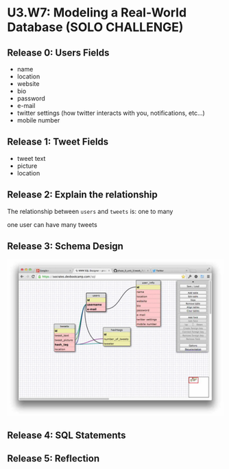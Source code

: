 # U3.W7: Modeling a Real-World Database (SOLO CHALLENGE)

## Release 0: Users Fields
* name
* location
* website
* bio
* password
* e-mail
* twitter settings (how twitter interacts with you, notifications, etc...)
* mobile number


## Release 1: Tweet Fields
* tweet text
* picture
* location


## Release 2: Explain the relationship
The relationship between `users` and `tweets` is: one to many
<!-- because... --> one user can have many tweets

## Release 3: Schema Design
![twitter_adv](../imgs/twitter_schema.jpg)

## Release 4: SQL Statements
<!-- Include your SQL Statements. How can you make markdown files show blocks of code? -->

## Release 5: Reflection
<!-- Be sure to add your reflection here!!! -->
